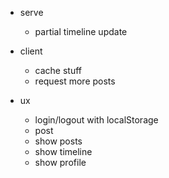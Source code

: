 * serve
    * partial timeline update
    
* client
    * cache stuff
    * request more posts
    
* ux
    * login/logout with localStorage
    * post
    * show posts
    * show timeline
    * show profile
